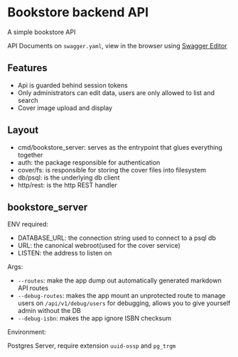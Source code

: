# Bookstore backend API

A simple bookstore API

API Documents on `swagger.yaml`, view in the browser using [Swagger Editor](https://editor.swagger.io)

## Features

- Api is guarded behind session tokens
- Only administrators can edit data, users are only allowed to list and search
- Cover image upload and display

## Layout

- cmd/bookstore_server: serves as the entrypoint that glues everything together
- auth: the package responsible for authentication
- cover/fs: is responsible for storing the cover files into filesystem
- db/psql: is the underlying db client
- http/rest: is the http REST handler

## bookstore_server

ENV required:

- DATABASE_URL: the connection string used to connect to a psql db
- URL: the canonical webroot(used for the cover service)
- LISTEN: the address to listen on

Args:

- `--routes`: make the app dump out automatically generated markdown API routes
- `--debug-routes`: makes the app mount an unprotected route to manage users on `/api/v1/debug/users` for debugging,
  allows you to give yourself admin without the DB
- `--debug-isbn`: makes the app ignore ISBN checksum

Environment:

Postgres Server, require extension `uuid-ossp` and `pg_trgm`